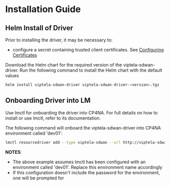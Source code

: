 # Installation Guide

## Helm Install of Driver

Prior to installing the driver, it may be necessary to:
- configure a secret containing trusted client certificates. See [Configuring Certificates](ConfiguringCertificates.md)


Download the Helm chart for the required version of the viptela-sdwan-driver. Run the following command to install the Helm chart with the default values

```bash
helm install viptela-sdwan-driver viptela-sdwan-driver-<version>.tgz
```

## Onboarding Driver into LM

Use lmctl for onboarding the driver into CP4NA. For full details on how to install or use lmctl, refer to its documentation.

The following command will onboard the viptela-sdwan-driver into CP4NA environment called 'dev01':

```bash
lmctl resourcedriver add --type viptela-sdwan --url http://viptela-sdwan-driver:8197 dev01
```

**NOTES**:
- The above example assumes lmctl has been configured with an environment called 'dev01'. Replace this environment name accordingly
- If this configuration doesn't include the password for the environment, one will be prompted for
